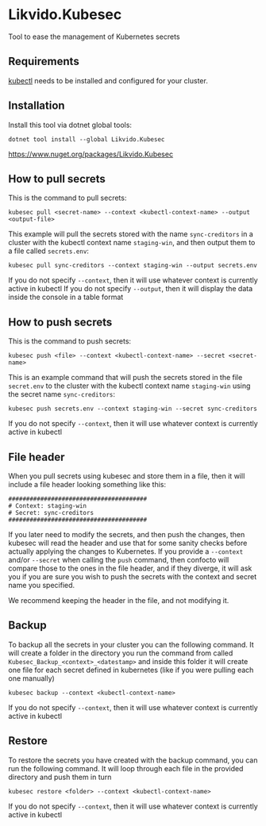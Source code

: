 # Likvido.Kubesec
Tool to ease the management of Kubernetes secrets

## Requirements
[kubectl](https://kubernetes.io/docs/tasks/tools/install-kubectl/) needs to be installed and configured for your cluster.

## Installation
Install this tool via dotnet global tools:
```
dotnet tool install --global Likvido.Kubesec
```

https://www.nuget.org/packages/Likvido.Kubesec

## How to pull secrets

This is the command to pull secrets:
```
kubesec pull <secret-name> --context <kubectl-context-name> --output <output-file>
```

This example will pull the secrets stored with the name `sync-creditors` in a cluster with the kubectl context name `staging-win`, and then output them to a file called `secrets.env`:
```
kubesec pull sync-creditors --context staging-win --output secrets.env
```

If you do not specify `--context`, then it will use whatever context is currently active in kubectl
If you do not specify `--output`, then it will display the data inside the console in a table format

## How to push secrets

This is the command to push secrets:
```
kubesec push <file> --context <kubectl-context-name> --secret <secret-name>
```

This is an example command that will push the secrets stored in the file `secret.env` to the cluster with the kubectl context name `staging-win` using the secret name `sync-creditors`:
```
kubesec push secrets.env --context staging-win --secret sync-creditors
```

If you do not specify `--context`, then it will use whatever context is currently active in kubectl

## File header

When you pull secrets using kubesec and store them in a file, then it will include a file header looking something like this:
```
#######################################
# Context: staging-win
# Secret: sync-creditors
#######################################
```

If you later need to modify the secrets, and then push the changes, then kubesec will read the header and use that for some sanity checks before actually applying the changes to Kubernetes. If you provide a `--context` and/or `--secret` when calling the `push` command, then confocto will compare those to the ones in the file header, and if they diverge, it will ask you if you are sure you wish to push the secrets with the context and secret name you specified.

We recommend keeping the header in the file, and not modifying it.

## Backup

To backup all the secrets in your cluster you can the following command. It will create a folder in the directory you run the command from called `Kubesec_Backup_<context>_<datestamp>` and inside this folder it will create one file for each secret defined in kubernetes (like if you were pulling each one manually)

```
kubesec backup --context <kubectl-context-name>
```

If you do not specify `--context`, then it will use whatever context is currently active in kubectl

## Restore

To restore the secrets you have created with the backup command, you can run the following command. It will loop through each file in the provided directory and push them in turn

```
kubesec restore <folder> --context <kubectl-context-name>
```

If you do not specify `--context`, then it will use whatever context is currently active in kubectl
